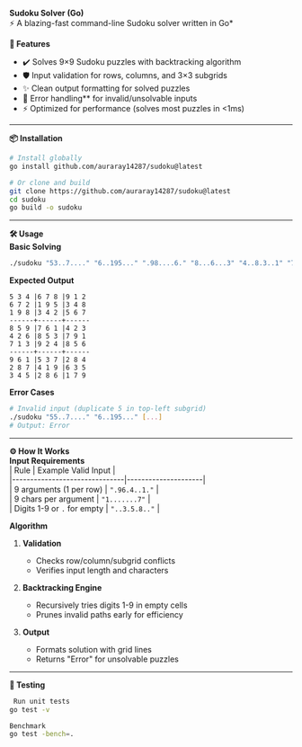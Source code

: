 **Sudoku Solver (Go)**    
⚡ A blazing-fast command-line Sudoku solver written in Go*  

**🚀 Features**  
- ✔️ Solves 9×9 Sudoku puzzles with backtracking algorithm  
- 🛡️ Input validation for rows, columns, and 3×3 subgrids  
- ✨ Clean output formatting for solved puzzles  
- 🚫 Error handling** for invalid/unsolvable inputs  
- ⚡ Optimized for performance (solves most puzzles in <1ms)  

---

**📦 Installation**  
```sh
# Install globally
go install github.com/auraray14287/sudoku@latest

# Or clone and build
git clone https://github.com/auraray14287/sudoku@latest
cd sudoku
go build -o sudoku
```

---

**🛠 Usage**    
**Basic Solving**    
```sh
./sudoku "53..7...." "6..195..." ".98....6." "8...6...3" "4..8.3..1" "7...2...6" ".6....28." "...419..5" "....8..79"
```

**Expected Output**   
```text
5 3 4 |6 7 8 |9 1 2  
6 7 2 |1 9 5 |3 4 8  
1 9 8 |3 4 2 |5 6 7  
------+------+------  
8 5 9 |7 6 1 |4 2 3  
4 2 6 |8 5 3 |7 9 1  
7 1 3 |9 2 4 |8 5 6  
------+------+------  
9 6 1 |5 3 7 |2 8 4  
2 8 7 |4 1 9 |6 3 5  
3 4 5 |2 8 6 |1 7 9  
```

 **Error Cases**  
```sh
# Invalid input (duplicate 5 in top-left subgrid)
./sudoku "55..7...." "6..195..." [...] 
# Output: Error
```

---

 **⚙️ How It Works**  
**Input Requirements**  
| Rule                          | Example Valid Input |  
|-------------------------------|---------------------|  
| 9 arguments (1 per row)       | `".96.4..1."`       |  
| 9 chars per argument          | `"1.......7"`       |  
| Digits 1-9 or `.` for empty   | `"..3.5.8.."`       |  

 **Algorithm**  
1. **Validation**  
   - Checks row/column/subgrid conflicts  
   - Verifies input length and characters  

2. **Backtracking Engine**  
   - Recursively tries digits 1-9 in empty cells  
   - Prunes invalid paths early for efficiency  

3. **Output**  
   - Formats solution with grid lines  
   - Returns "Error" for unsolvable puzzles  

---

**🧪 Testing**  
```sh
 Run unit tests
go test -v

Benchmark
go test -bench=.
```

